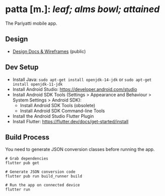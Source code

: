 # patta [m.]: _leaf; alms bowl; attained_

The Pariyatti mobile app.

## Design

- [Design Docs & Wireframes](https://drive.google.com/drive/folders/1Iga6z-5tndLJ411XG5ibimLwNC5VZDVv?usp=sharing) (public)

## Dev Setup

- Install Java: `sudo apt-get install openjdk-14-jdk` or `sudo apt-get install openjdk-11-jdk`
- Install Android Studio: https://developer.android.com/studio
- Install Android SDK Tools (Settings > Appearance and Behaviour > System Settings > Android SDK):
  - Install Android SDK Tools (obsolete)
  - Install Android SDK Command-line Tools
- Install the Android Studio Flutter Plugin
- Install Flutter: https://flutter.dev/docs/get-started/install

## Build Process

You need to generate JSON conversion classes before running the app.

```
# Grab dependencies
flutter pub get

# Generate JSON conversion code
flutter pub run build_runner build

# Run the app on connected device
flutter run
```

